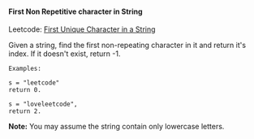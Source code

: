 #### First Non Repetitive character in String


Leetcode: [First Unique Character in a String](https://leetcode.com/problems/first-unique-character-in-a-string/) 


Given a string, find the first non-repeating character in it and return it's index. If it doesn't exist, return -1.

```
Examples:

s = "leetcode"
return 0.

s = "loveleetcode",
return 2.
```

**Note:** You may assume the string contain only lowercase letters.

